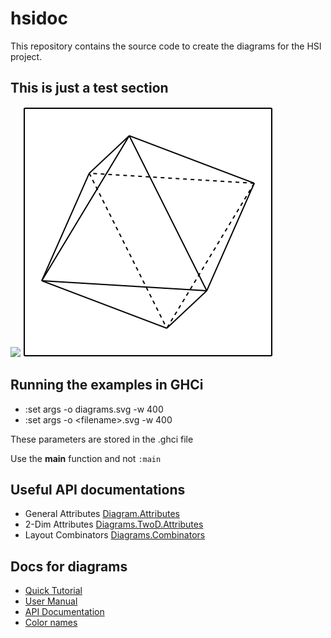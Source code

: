 # hsidoc

This repository contains the source code to create the diagrams for the HSI project.

## This is just a test section

<img src="./temp/okta1.svg"/>
<img src="./temp/okta2.svg"/>

## Running the examples in GHCi

* :set args -o diagrams.svg -w 400
* :set args -o \<filename\>.svg -w 400

These parameters are stored in the .ghci file

Use the **main** function and not `:main`

## Useful API documentations

* General Attributes [Diagram.Attributes](https://diagrams.github.io/haddock/diagrams-lib/Diagrams-Attributes.html)
* 2-Dim Attributes [Diagrams.TwoD.Attributes](https://diagrams.github.io/haddock/diagrams-lib/Diagrams-TwoD-Attributes.html)
* Layout Combinators [Diagrams.Combinators](https://diagrams.github.io/haddock/diagrams-lib/Diagrams-Combinators.html)

## Docs for diagrams

* [Quick Tutorial](https://diagrams.github.io/doc/quickstart.html)
* [User Manual](https://diagrams.github.io/doc/manual.html)
* [API Documentation](https://diagrams.github.io/haddock/index.html)
* [Color names](https://hackage.haskell.org/package/colour-2.3.6/docs/Data-Colour-Names.html)
